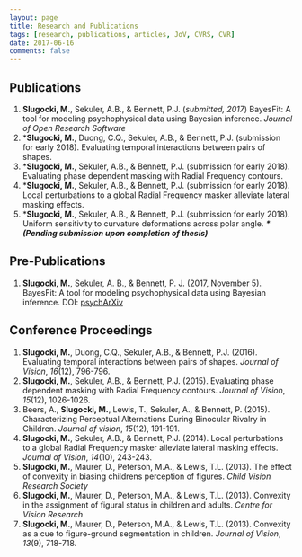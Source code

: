 ```yaml
---
layout: page
title: Research and Publications
tags: [research, publications, articles, JoV, CVRS, CVR]
date: 2017-06-16
comments: false
---
```

    
## Publications 
1. **Slugocki, M.**, Sekuler, A.B., & Bennett, P.J. (*submitted, 2017*) BayesFit: A tool for modeling psychophysical data using Bayesian inference. *Journal of Open Research Software*
2. \***Slugocki, M.**, Duong, C.Q., Sekuler, A.B., & Bennett, P.J. (submission for early 2018). Evaluating temporal interactions between pairs of shapes. 
3. \***Slugocki, M.**, Sekuler, A.B., & Bennett, P.J. (submission for early 2018). Evaluating phase dependent masking with Radial Frequency contours. 
4. \***Slugocki, M.**, Sekuler, A.B., & Bennett, P.J. (submission for early 2018). Local perturbations to a global Radial Frequency masker alleviate lateral masking effects.  
5. \***Slugocki, M.**, Sekuler, A.B., & Bennett, P.J. (submission for early 2018). Uniform sensitivity to curvature deformations across polar angle. 
**_\*(Pending submission upon completion of thesis)_**

## Pre-Publications
1. **Slugocki, M.**, Sekuler, A. B., & Bennett, P. J. (2017, November 5). BayesFit: A tool for modeling psychophysical data using Bayesian inference. DOI: <a href="https://psyarxiv.com/fnp28/">psychArXiv</a>

## Conference Proceedings
1. **Slugocki, M.**, Duong, C.Q., Sekuler, A.B., & Bennett, P.J. (2016). Evaluating temporal interactions between pairs of shapes. *Journal of Vision*, *16*(12), 796-796. 
2. **Slugocki, M.**, Sekuler, A.B., & Bennett, P.J. (2015). Evaluating phase dependent masking with Radial Frequency contours. *Journal of Vision*, *15*(12), 1026-1026.
3. Beers, A., **Slugocki, M.**, Lewis, T., Sekuler, A., & Bennett, P. (2015). Characterizing Perceptual Alternations During Binocular Rivalry in Children. *Journal of vision*, *15*(12), 191-191.
4. **Slugocki, M.**, Sekuler, A.B., & Bennett, P.J. (2014). Local perturbations to a global Radial Frequency masker alleviate lateral masking effects. *Journal of Vision*, *14*(10), 243-243. 
5. **Slugocki, M.**, Maurer, D., Peterson, M.A., & Lewis, T.L. (2013). The effect of convexity in biasing childrens perception of figures. *Child Vision Research Society*
6. **Slugocki, M.**, Maurer, D., Peterson, M.A., & Lewis, T.L. (2013). Convexity in the assignment of figural status in children and adults. *Centre for Vision Research*
7. **Slugocki, M.**, Maurer, D., Peterson, M.A., & Lewis, T.L. (2013). Convexity as a cue to figure-ground segmentation in children. *Journal of Vision*, *13*(9), 718-718. 
 

 
